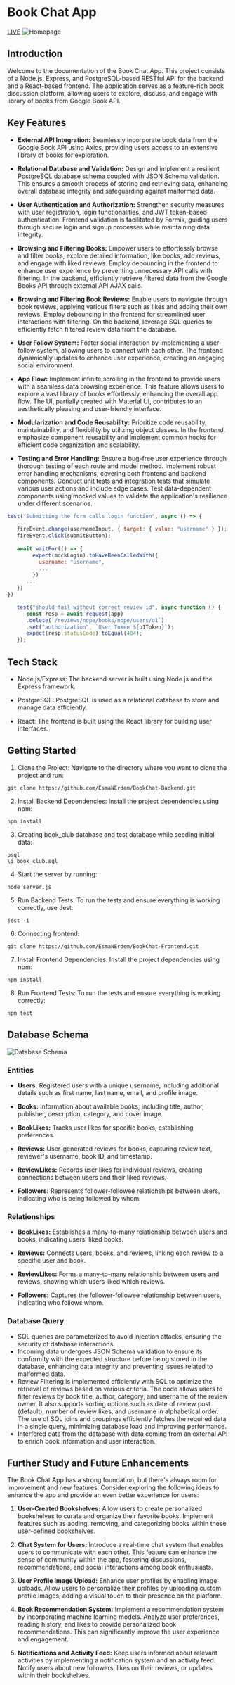# Book Chat App

[LIVE](https://bookchat.surge.sh/)
![Homepage](/static/homepage.png)

## Introduction

Welcome to the documentation of the Book Chat App. This project consists of a Node.js, Express, and PostgreSQL-based RESTful API for the backend and a React-based frontend. The application serves as a feature-rich book discussion platform, allowing users to explore, discuss, and engage with library of books from Google Book API.


## Key Features

- **External API Integration:** Seamlessly incorporate book data from the Google Book API using Axios, providing users access to an extensive library of books for exploration.

- **Relational Database and Validation:** Design and implement a resilient PostgreSQL database schema coupled with JSON Schema validation. This ensures a smooth process of storing and retrieving data, enhancing overall database integrity and safeguarding against malformed data.

- **User Authentication and Authorization:** Strengthen security measures with user registration, login functionalities, and JWT token-based authentication. Frontend validation is facilitated by Formik, guiding users through secure login and signup processes while maintaining data integrity.

- **Browsing and Filtering Books:** Empower users to effortlessly browse and filter books, explore detailed information, like books, add reviews, and engage with liked reviews. Employ debouncing in the frontend to enhance user experience by preventing unnecessary API calls with filtering. In the backend, efficiently retrieve filtered data from the Google Books API through external API AJAX calls.

- **Browsing and Filtering Book Reviews:** Enable users to navigate through book reviews, applying various filters such as likes and adding their own reviews. Employ debouncing in the frontend for streamlined user interactions with filtering. On the backend, leverage SQL queries to efficiently fetch filtered review data from the database.

- **User Follow System:** Foster social interaction by implementing a user-follow system, allowing users to connect with each other. The frontend dynamically updates to enhance user experience, creating an engaging social environment.

- **App Flow:** Implement infinite scrolling in the frontend to provide users with a seamless data browsing experience. This feature allows users to explore a vast library of books effortlessly, enhancing the overall app flow. The UI, partially created with Material UI, contributes to an aesthetically pleasing and user-friendly interface.

- **Modularization and Code Reusability:** Prioritize code reusability, maintainability, and flexibility by utilizing object classes. In the frontend, emphasize component reusability and implement common hooks for efficient code organization and scalability.

- **Testing and Error Handling:** Ensure a bug-free user experience through thorough testing of each route and model method. Implement robust error handling mechanisms, covering both frontend and backend components. Conduct unit tests and integration tests that simulate various user actions and include edge cases. Test data-dependent components using mocked values to validate the application's resilience under different scenarios.

```Javascript
test("Submitting the form calls login function", async () => {
   ...
   fireEvent.change(usernameInput, { target: { value: "username" } });
   fireEvent.click(submitButton);
  
   await waitFor(() => {
        expect(mockLogin).toHaveBeenCalledWith({
          username: "username",
          ...
        })
      ...
   })
})
```

```Javascript    
   test("should fail without correct review id", async function () {
      const resp = await request(app)
      .delete(`/reviews/nope/books/nope/users/u1`)
      .set("authorization", `User Token ${u1Token}`);
      expect(resp.statusCode).toEqual(404);
   });        
```

## Tech Stack

- Node.js/Express: The backend server is built using Node.js and the Express framework.

- PostgreSQL: PostgreSQL is used as a relational database to store and manage data efficiently.

- React: The frontend is built using the React library for building user interfaces.


## Getting Started

1. Clone the Project: Navigate to the directory where you want to clone the project and run:

```
git clone https://github.com/EsmaNErdem/BookChat-Backend.git
```

2. Install Backend Dependencies: Install the project dependencies using npm:

```
npm install
```

3. Creating book_club database and test database while seeding initial data:

```
psql
\i book_club.sql
```

4. Start the server by running:

```
node server.js
```
    
5. Run Backend Tests: To run the tests and ensure everything is working correctly, use Jest:

```
jest -i
```

6. Connecting frontend:
```
git clone https://github.com/EsmaNErdem/BookChat-Frontend.git
```

7. Install Frontend Dependencies: Install the project dependencies using npm:

```
npm install
```

8. Run Frontend Tests: To run the tests and ensure everything is working correctly:

```
npm test
```


## Database Schema

![Database Schema](/static/bookclub-db.png)

### Entities

- **Users:** Registered users with a unique username, including additional details such as first name, last name, email, and profile image.

- **Books:** Information about available books, including title, author, publisher, description, category, and cover image.

- **BookLikes:** Tracks user likes for specific books, establishing preferences.

- **Reviews:** User-generated reviews for books, capturing review text, reviewer's username, book ID, and timestamp.

- **ReviewLikes:** Records user likes for individual reviews, creating connections between users and their liked reviews.

- **Followers:** Represents follower-followee relationships between users, indicating who is being followed by whom.

### Relationships

- **BookLikes:** Establishes a many-to-many relationship between users and books, indicating users' liked books.

- **Reviews:** Connects users, books, and reviews, linking each review to a specific user and book.

- **ReviewLikes:** Forms a many-to-many relationship between users and reviews, showing which users liked which reviews.

- **Followers:** Captures the follower-followee relationship between users, indicating who follows whom.

### Database Query
- SQL queries are parameterized to avoid injection attacks, ensuring the security of database interactions.
- Incoming data undergoes JSON Schema validation to ensure its conformity with the expected structure before being stored in the database, enhancing data integrity and preventing issues related to malformed data.
- Review Filtering is implemented efficiently with SQL to optimize the retrieval of reviews based on various criteria. The code allows users to filter reviews by book title, author, category, and username of the review owner. It also supports sorting options such as date of review post (default), number of review likes, and username in alphabetical order. The use of SQL joins and groupings efficiently fetches the required data in a single query, minimizing database load and improving performance.
- Interfered data from the database with data coming from an external API to enrich book information and user interaction.

## Further Study and Future Enhancements

The Book Chat App has a strong foundation, but there's always room for improvement and new features. Consider exploring the following ideas to enhance the app and provide an even better experience for users:

1. **User-Created Bookshelves:**
   Allow users to create personalized bookshelves to curate and organize their favorite books. Implement features such as adding, removing, and categorizing books within these user-defined bookshelves.

2. **Chat System for Users:**
   Introduce a real-time chat system that enables users to communicate with each other. This feature can enhance the sense of community within the app, fostering discussions, recommendations, and social interactions among book enthusiasts.

3. **User Profile Image Upload:**
   Enhance user profiles by enabling image uploads. Allow users to personalize their profiles by uploading custom profile images, adding a visual touch to their presence on the platform.

4. **Book Recommendation System:**
   Implement a recommendation system by incorporating machine learning models. Analyze user preferences, reading history, and likes to provide personalized book recommendations. This can significantly improve the user experience and engagement.

6. **Notifications and Activity Feed:**
   Keep users informed about relevant activities by implementing a notification system and an activity feed. Notify users about new followers, likes on their reviews, or updates within their bookshelves.
